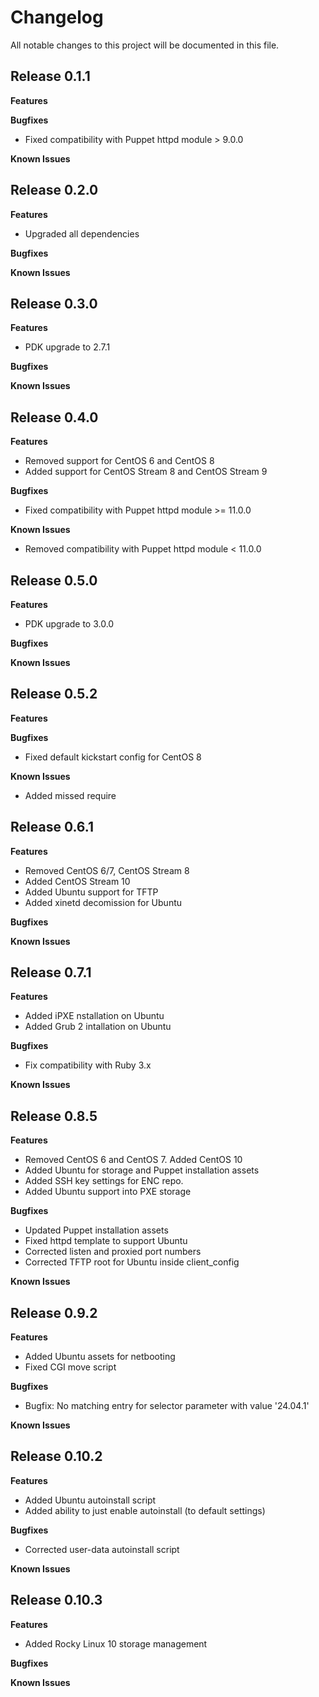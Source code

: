 # Changelog

All notable changes to this project will be documented in this file.

## Release 0.1.1

**Features**

**Bugfixes**

* Fixed compatibility with Puppet httpd module > 9.0.0

**Known Issues**

## Release 0.2.0

**Features**

* Upgraded all dependencies

**Bugfixes**

**Known Issues**

## Release 0.3.0

**Features**

* PDK upgrade to 2.7.1

**Bugfixes**

**Known Issues**

## Release 0.4.0

**Features**

* Removed support for CentOS 6 and CentOS 8
* Added support for CentOS Stream 8 and CentOS Stream 9

**Bugfixes**

* Fixed compatibility with Puppet httpd module >= 11.0.0

**Known Issues**

* Removed compatibility with Puppet httpd module < 11.0.0

## Release 0.5.0

**Features**

* PDK upgrade to 3.0.0

**Bugfixes**

**Known Issues**

## Release 0.5.2

**Features**

**Bugfixes**

* Fixed default kickstart config for CentOS 8

**Known Issues**

* Added missed require

## Release 0.6.1

**Features**

* Removed CentOS 6/7, CentOS Stream 8
* Added CentOS Stream 10
* Added Ubuntu support for TFTP
* Added xinetd decomission for Ubuntu

**Bugfixes**

**Known Issues**

## Release 0.7.1

**Features**

* Added iPXE nstallation on Ubuntu
* Added Grub 2 intallation on Ubuntu

**Bugfixes**

* Fix compatibility with Ruby 3.x

**Known Issues**

## Release 0.8.5

**Features**

* Removed CentOS 6 and CentOS 7. Added CentOS 10
* Added Ubuntu for storage and Puppet installation assets
* Added SSH key settings for ENC repo.
* Added Ubuntu support into PXE storage

**Bugfixes**

* Updated Puppet installation assets
* Fixed httpd template to support Ubuntu
* Corrected listen and proxied port numbers
* Corrected TFTP root for Ubuntu inside client_config

**Known Issues**

## Release 0.9.2

**Features**

* Added Ubuntu assets for netbooting
* Fixed CGI move script

**Bugfixes**

* Bugfix: No matching entry for selector parameter with value '24.04.1'

**Known Issues**

## Release 0.10.2

**Features**

* Added Ubuntu autoinstall script
* Added ability to just enable autoinstall (to default settings)

**Bugfixes**

* Corrected user-data autoinstall script

**Known Issues**

## Release 0.10.3

**Features**

* Added Rocky Linux 10 storage management

**Bugfixes**

**Known Issues**
